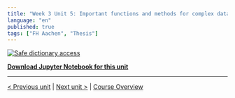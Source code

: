 ```yaml
---
title: "Week 3 Unit 5: Important functions and methods for complex data types"
language: "en"
published: true
tags: ["FH Aachen", "Thesis"]
---
```


[![Safe dictionary access](https://img.youtube.com/vi/CE98xSLnI1k/hqdefault.jpg)](https://youtu.be/CE98xSLnI1k)

[**Download Jupyter Notebook for this unit**](files/Week_3_Unit_5_impfunct_notebook.ipynb)

---

[< Previous unit](/teaching/python-mooc/week3_unit5_selftest) | [Next unit >](/teaching/python-mooc/week3_unit4_selftest) |
[Course Overview](/teaching/python-mooc)